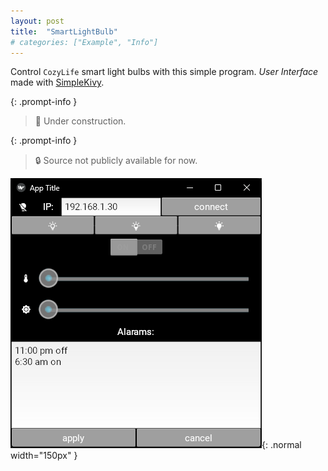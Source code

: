 ```yaml
---
layout: post
title:  "SmartLightBulb"
# categories: ["Example", "Info"]
---
```

Control `CozyLife` smart light bulbs with this simple program. *User Interface* made with [SimpleKivy](https://ergocreate.github.io/simplekivy).

{: .prompt-info }
> 🚧 Under construction.

{: .prompt-info }
> 🔒 Source not publicly available for now.

![](/assets/img/examples/gallery/SmartLightBulb/smart-light-bulb.png){: .normal width="150px" }
